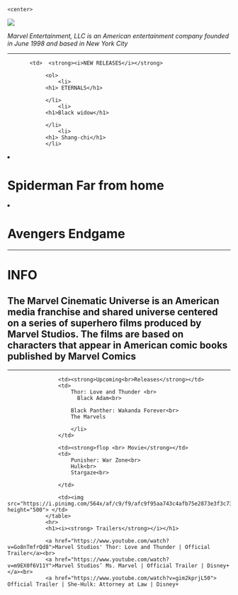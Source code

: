<html>
<head>
<title>MARVEL</title>
</head>
<body>
    
    <center>
<img src="https://lovelytab.com/wp-content/uploads/2019/06/Avengers-Marvel-Aesthetic-Wallpapers-1024x640.jpg">

<p><i>Marvel Entertainment, LLC is an American entertainment company founded in June 1998 and based in New York City</i></p>
</center>
<hr>
<centre>

           <td>  <strong><i>NEW RELEASES</i></strong>
        
                <ol>
                    <li>
                <h1> ETERNALS</h1>
               
                </li>
                    <li>
                <h1>Black widow</h1>
                
                </li>    
                    <li>
                <h1> Shang-chi</h1>
                </li> 
</li>    
                    <li>
                <h1> Spiderman Far from home </h1>
                </li>
</li>    
                    <li>
                <h1> Avengers Endgame</h1>
                </li>  
                </ol>
                </tr>
                 </td>
                </table>
            <hr>
            <h1> INFO</h1>
            <h2>The Marvel Cinematic Universe is an American media franchise and shared universe centered on a series of superhero films produced by Marvel Studios. The films are based on characters that appear in American comic books published by Marvel Comics</h2>
            <hr>
            <table cellspacing="50">
                
                    <td><strong>Upcoming<br>Releases</strong></td>
                    <td>
                        Thor: Love and Thunder <br>
                          Black Adam<br>

                        Black Panther: Wakanda Forever<br>
                        The Marvels

                        </li>
                    </td>
            
                    <td><strong>flop <br> Movie</strong></td>
                    <td>
                        Punisher: War Zone<br>
                        Hulk<br>
                        Stargaze<br>
                       
                    </td>
                    
                    <td><img src="https://i.pinimg.com/564x/af/c9/f9/afc9f95aa743c4afb75e2873e3f3c73f.jpg" height="500"> </td>  
                </table>
                <hr>
                <h1><i><strong> Trailers</strong></i></h1>
                
                <a href="https://www.youtube.com/watch?v=Go8nTmfrQd8">Marvel Studios' Thor: Love and Thunder | Official Trailer</a><br>
                <a href="https://www.youtube.com/watch?v=m9EX0f6V11Y">Marvel Studios’ Ms. Marvel | Official Trailer | Disney+</a><br>
                <a href="https://www.youtube.com/watch?v=gim2kprjL50"> Official Trailer | She-Hulk: Attorney at Law | Disney+
</a>
           
</centre>
</body>
</html>
